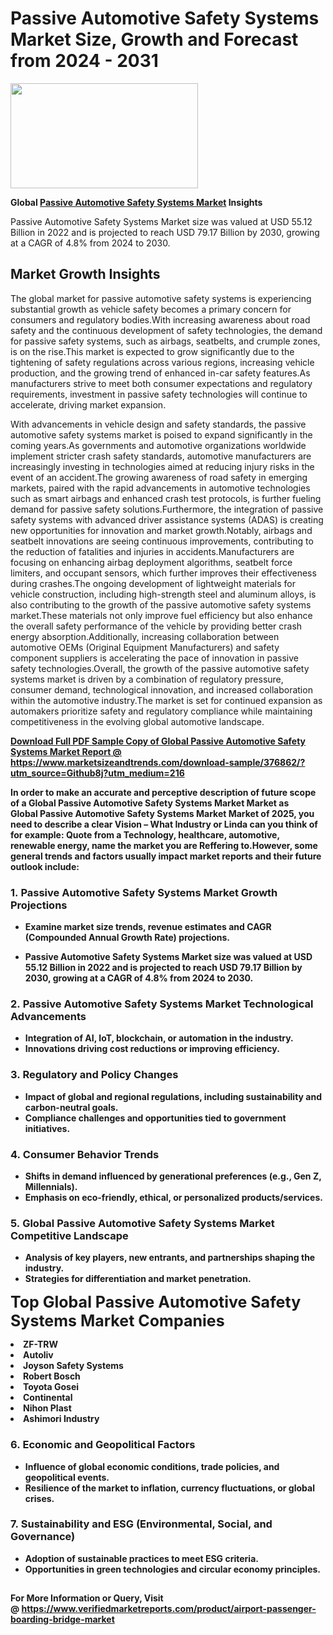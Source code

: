 <H1>Passive Automotive Safety Systems Market Size, Growth and Forecast from 2024 - 2031</H1><img class="aligncenter size-medium wp-image-584254" src="https://thirdeyenews.in/wp-content/uploads/2024/09/Global-Market-Research-300x168.jpeg" alt="" width="300" height="168" /><p><strong>Global&nbsp;<a href="https://www.marketsizeandtrends.com/download-sample/376862/?utm_source=Github8j?utm_medium=216">Passive Automotive Safety Systems Market</a> Insights</strong></p><p>Passive Automotive Safety Systems Market size was valued at USD 55.12 Billion in 2022 and is projected to reach USD 79.17 Billion by 2030, growing at a CAGR of 4.8% from 2024 to 2030.</p><p><h2>Market Growth Insights</h2> <p>The global market for passive automotive safety systems is experiencing substantial growth as vehicle safety becomes a primary concern for consumers and regulatory bodies.With increasing awareness about road safety and the continuous development of safety technologies, the demand for passive safety systems, such as airbags, seatbelts, and crumple zones, is on the rise.This market is expected to grow significantly due to the tightening of safety regulations across various regions, increasing vehicle production, and the growing trend of enhanced in-car safety features.As manufacturers strive to meet both consumer expectations and regulatory requirements, investment in passive safety technologies will continue to accelerate, driving market expansion.</p> <p><strong><a href="#"></a></strong></p> <p>With advancements in vehicle design and safety standards, the passive automotive safety systems market is poised to expand significantly in the coming years.As governments and automotive organizations worldwide implement stricter crash safety standards, automotive manufacturers are increasingly investing in technologies aimed at reducing injury risks in the event of an accident.The growing awareness of road safety in emerging markets, paired with the rapid advancements in automotive technologies such as smart airbags and enhanced crash test protocols, is further fueling demand for passive safety solutions.Furthermore, the integration of passive safety systems with advanced driver assistance systems (ADAS) is creating new opportunities for innovation and market growth.Notably, airbags and seatbelt innovations are seeing continuous improvements, contributing to the reduction of fatalities and injuries in accidents.Manufacturers are focusing on enhancing airbag deployment algorithms, seatbelt force limiters, and occupant sensors, which further improves their effectiveness during crashes.The ongoing development of lightweight materials for vehicle construction, including high-strength steel and aluminum alloys, is also contributing to the growth of the passive automotive safety systems market.These materials not only improve fuel efficiency but also enhance the overall safety performance of the vehicle by providing better crash energy absorption.Additionally, increasing collaboration between automotive OEMs (Original Equipment Manufacturers) and safety component suppliers is accelerating the pace of innovation in passive safety technologies.Overall, the growth of the passive automotive safety systems market is driven by a combination of regulatory pressure, consumer demand, technological innovation, and increased collaboration within the automotive industry.The market is set for continued expansion as automakers prioritize safety and regulatory compliance while maintaining competitiveness in the evolving global automotive landscape.</p> <p><strong><a href="#"></p><p><span class=""><strong>Download Full PDF Sample Copy of Global Passive Automotive Safety Systems Market Report</strong> @ <a href="https://www.marketsizeandtrends.com/download-sample/376862/?utm_source=Github8j?utm_medium=216" target="_blank">https://www.marketsizeandtrends.com/download-sample/376862/?utm_source=Github8j?utm_medium=216</a></span></p><p>In order to make an accurate and perceptive description of future scope of a Global&nbsp;Passive Automotive Safety Systems Market Market as Global&nbsp;Passive Automotive Safety Systems Market Market of 2025, you need to describe a clear Vision &ndash; What Industry or Linda can you think of for example: Quote from a Technology, healthcare, automotive, renewable energy, name the market you are Reffering to.However, some general trends and factors usually impact market reports and their future outlook include:</p><h3>1.&nbsp;<strong>Passive Automotive Safety Systems Market Growth Projections</strong></h3><ul><li>Examine market size trends, revenue estimates and CAGR (Compounded Annual Growth Rate) projections.</li><li><p>Passive Automotive Safety Systems Market size was valued at USD 55.12 Billion in 2022 and is projected to reach USD 79.17 Billion by 2030, growing at a CAGR of 4.8% from 2024 to 2030.</p></li></ul><h3>2.&nbsp;<strong>Passive Automotive Safety Systems Market Technological Advancements</strong></h3><ul><li>Integration of AI, IoT, blockchain, or automation in the industry.</li><li>Innovations driving cost reductions or improving efficiency.</li></ul><h3>3.&nbsp;<strong>Regulatory and Policy Changes</strong></h3><ul><li>Impact of global and regional regulations, including sustainability and carbon-neutral goals.</li><li>Compliance challenges and opportunities tied to government initiatives.</li></ul><h3>4.&nbsp;<strong>Consumer Behavior Trends</strong></h3><ul><li>Shifts in demand influenced by generational preferences (e.g., Gen Z, Millennials).</li><li>Emphasis on eco-friendly, ethical, or personalized products/services.</li></ul><h3>5.&nbsp;<strong>Global Passive Automotive Safety Systems Market Competitive Landscape</strong></h3><ul><li>Analysis of key players, new entrants, and partnerships shaping the industry.</li><li>Strategies for differentiation and market penetration.</li></ul><p data-pm-slice="1 1 []"><span style="color: inherit; font-family: inherit; font-size: 25px;">Top Global Passive Automotive Safety Systems Market Companies</span></p><div class="" data-test-id=""><p><li>ZF-TRW</li><li> Autoliv</li><li> Joyson Safety Systems</li><li> Robert Bosch</li><li> Toyota Gosei</li><li> Continental</li><li> Nihon Plast</li><li> Ashimori Industry</li></p></div><h3>6.&nbsp;<strong>Economic and Geopolitical Factors</strong></h3><ul><li>Influence of global economic conditions, trade policies, and geopolitical events.</li><li>Resilience of the market to inflation, currency fluctuations, or global crises.</li></ul><h3>7.&nbsp;<strong>Sustainability and ESG (Environmental, Social, and Governance)</strong></h3><ul><li>Adoption of sustainable practices to meet ESG criteria.</li><li>Opportunities in green technologies and circular economy principles.</li></ul><h2><strong style="font-size: 14px;">For More Information or Query, Visit @&nbsp;</strong><a style="background-color: #ffffff; font-size: 14px;" href="https://www.marketsizeandtrends.com/report/passive-automotive-safety-systems-market/" target="_blank">https://www.verifiedmarketreports.com/product/airport-passenger-boarding-bridge-market</a></h2>